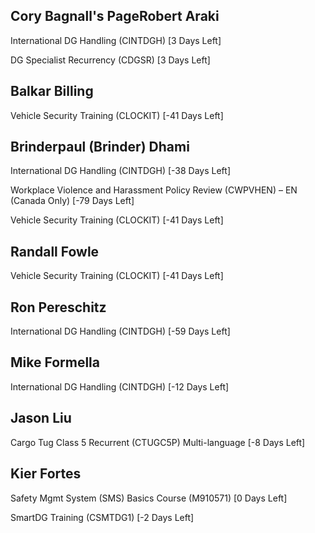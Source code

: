 Cory Bagnall's PageRobert Araki
------------

International DG Handling (CINTDGH) [3 Days Left]

DG Specialist Recurrency (CDGSR) [3 Days Left]

Balkar Billing
--------------

Vehicle Security Training (CLOCKIT) [-41 Days Left]

Brinderpaul (Brinder) Dhami
---------------------------

International DG Handling (CINTDGH) [-38 Days Left]

Workplace Violence and Harassment Policy Review (CWPVHEN) – EN (Canada Only) [-79 Days Left]

Vehicle Security Training (CLOCKIT) [-41 Days Left]

Randall Fowle
-------------

Vehicle Security Training (CLOCKIT) [-41 Days Left]

Ron Pereschitz
--------------

International DG Handling (CINTDGH) [-59 Days Left]

Mike Formella
-------------

International DG Handling (CINTDGH) [-12 Days Left]

Jason Liu
---------

Cargo Tug Class 5 Recurrent (CTUGC5P) Multi-language [-8 Days Left]

Kier Fortes
-----------

Safety Mgmt System (SMS) Basics Course (M910571) [0 Days Left]

SmartDG Training (CSMTDG1) [-2 Days Left]

